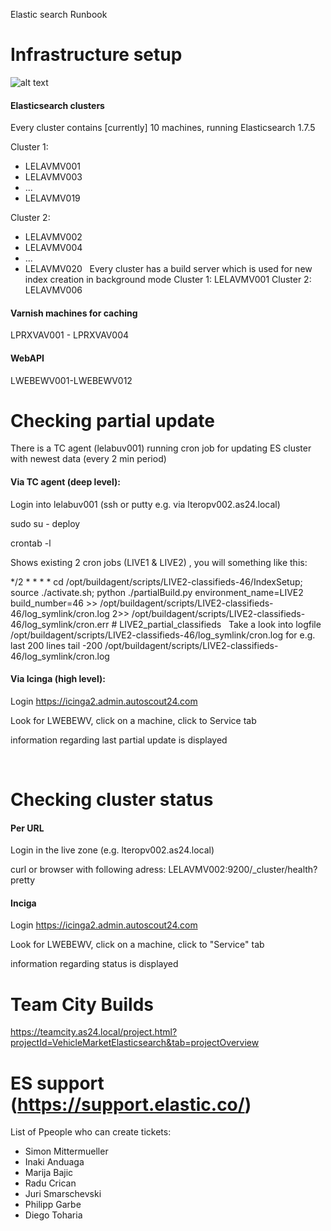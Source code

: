 Elastic search Runbook

# Infrastructure setup
![alt text](https://github.com/AutoScout24/ghostbuster_runbooks/blob/master/elasticsearch/elastic_infra.png "Elasticsearch Infrastructure")
 
#### Elasticsearch clusters
Every cluster contains [currently] 10 machines, running Elasticsearch 1.7.5

Cluster 1:
- LELAVMV001
- LELAVMV003
- ...
- LELAVMV019

Cluster 2:
- LELAVMV002
- LELAVMV004
- ...
- LELAVMV020
 
Every cluster has a build server which is used for new index creation in background mode
Cluster 1: LELAVMV001
Cluster 2: LELAVMV006

#### Varnish machines for caching
LPRXVAV001 - LPRXVAV004

#### WebAPI
LWEBEWV001-LWEBEWV012

# Checking partial update
There is a TC agent (lelabuv001) running cron job for updating ES cluster with newest data (every 2 min period)

#### Via TC agent (deep level):
Login into lelabuv001 (ssh or putty e.g. via lteropv002.as24.local)

sudo su - deploy

crontab -l

Shows existing 2 cron jobs (LIVE1 & LIVE2) , you will something like this:

*/2 * * * * cd /opt/buildagent/scripts/LIVE2-classifieds-46/IndexSetup; source ./activate.sh; python ./partialBuild.py environment_name=LIVE2 build_number=46 >> /opt/buildagent/scripts/LIVE2-classifieds-46/log_symlink/cron.log 2>> /opt/buildagent/scripts/LIVE2-classifieds-46/log_symlink/cron.err # LIVE2_partial_classifieds
 
Take a look into logfile /opt/buildagent/scripts/LIVE2-classifieds-46/log_symlink/cron.log for e.g. last 200 lines
tail -200 /opt/buildagent/scripts/LIVE2-classifieds-46/log_symlink/cron.log
 
#### Via Icinga (high level):
Login https://icinga2.admin.autoscout24.com

Look for LWEBEWV, click on a machine, click to Service tab

information regarding last partial update is displayed

 
# Checking cluster status
#### Per URL
Login in the live zone (e.g. lteropv002.as24.local)

curl or browser with following adress: LELAVMV002:9200/_cluster/health?pretty
 
#### Inciga
Login https://icinga2.admin.autoscout24.com

Look for LWEBEWV, click on a machine, click to "Service" tab

information regarding status is displayed

# Team City Builds
https://teamcity.as24.local/project.html?projectId=VehicleMarketElasticsearch&tab=projectOverview
 
# ES support (https://support.elastic.co/)
List of Ppeople who can create tickets:
* Simon Mittermueller        
* Inaki Anduaga        
* Marija Bajic        
* Radu Crican        
* Juri Smarschevski
* Philipp Garbe        
* Diego Toharia        
